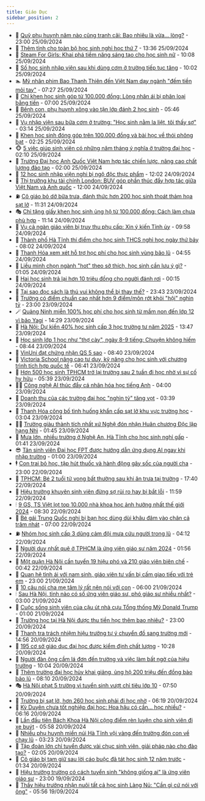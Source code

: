```yaml
---
title: Giáo Dục
sidebar_position: 2
---
```


<!-- dantri-giao-duc:START -->
- 🤡 [Quỹ phụ huynh năm nào cũng tranh cãi: Bao nhiêu là vừa… lòng?](https://dantri.com.vn/giao-duc/quy-phu-huynh-nam-nao-cung-tranh-cai-bao-nhieu-la-vua-long-20240925152359649.htm) - 23:00 25/09/2024
- 🗽 [Thêm tỉnh cho toàn bộ học sinh nghỉ học thứ 7](https://dantri.com.vn/giao-duc/them-tinh-cho-toan-bo-hoc-sinh-nghi-hoc-thu-7-20240925191339538.htm) - 13:36 25/09/2024
- 🚦 [Steam For Girls: Khai phá tiềm năng sáng tạo cho học sinh nữ](https://dantri.com.vn/giao-duc/steam-for-girls-khai-pha-tiem-nang-sang-tao-cho-hoc-sinh-nu-20240925165544568.htm) - 10:08 25/09/2024
- 🌋 [Số học sinh nhập viện sau khi dùng cơm ở trường tiếp tục tăng](https://dantri.com.vn/giao-duc/so-hoc-sinh-nhap-vien-sau-khi-dung-com-o-truong-tiep-tuc-tang-20240925164209019.htm) - 10:02 25/09/2024
- 🏊 [Mỹ nhân phim Bao Thanh Thiên đến Việt Nam dạy ngành &quot;đếm tiền mỏi tay&quot;](https://dantri.com.vn/giao-duc/my-nhan-phim-bao-thanh-thien-den-viet-nam-day-nganh-dem-tien-moi-tay-20240925120328985.htm) - 07:27 25/09/2024
- 🎃 [Chỉ khen học sinh góp từ 100.000 đồng: Lòng nhân ái bị phân loại bằng tiền](https://dantri.com.vn/giao-duc/chi-khen-hoc-sinh-gop-tu-100000-dong-long-nhan-ai-bi-phan-loai-bang-tien-20240925102441055.htm) - 07:00 25/09/2024
- 💄 [Bênh con, phụ huynh xông vào tận lớp đánh 2 học sinh](https://dantri.com.vn/giao-duc/benh-con-phu-huynh-xong-vao-tan-lop-danh-2-hoc-sinh-20240925120553570.htm) - 05:46 25/09/2024
- 🦅 [Vụ nhập viện sau bữa cơm ở trường: &quot;Học sinh nằm la liệt, tôi thấy sợ&quot;](https://dantri.com.vn/giao-duc/vu-nhap-vien-sau-bua-com-o-truong-hoc-sinh-nam-la-liet-toi-thay-so-20240925090002698.htm) - 03:14 25/09/2024
- 🚦 [Khen học sinh đóng góp trên 100.000 đồng và bài học về thói phông bạt](https://dantri.com.vn/giao-duc/khen-hoc-sinh-dong-gop-tren-100000-dong-va-bai-hoc-ve-thoi-phong-bat-20240924232336598.htm) - 02:25 25/09/2024
- 🐵 [5 việc giúp sinh viên có những năm tháng ý nghĩa ở trường đại học](https://dantri.com.vn/giao-duc/5-viec-giup-sinh-vien-co-nhung-nam-thang-y-nghia-o-truong-dai-hoc-20240923102915294.htm) - 02:10 25/09/2024
- 🐘 [Trường Đại học Anh Quốc Việt Nam hợp tác chiến lược, nâng cao chất lượng đào tạo](https://dantri.com.vn/giao-duc/truong-dai-hoc-anh-quoc-viet-nam-hop-tac-chien-luoc-nang-cao-chat-luong-dao-tao-20240924165444113.htm) - 02:00 25/09/2024
- 🦏 [12 học sinh nhập viện nghi bị ngộ độc thực phẩm](https://dantri.com.vn/giao-duc/12-hoc-sinh-nhap-vien-nghi-bi-ngo-doc-thuc-pham-20240924183135137.htm) - 12:02 24/09/2024
- 💼 [Thị trưởng khu tài chính London: BUV góp phần thúc đẩy hợp tác giữa Việt Nam và Anh quốc](https://dantri.com.vn/giao-duc/thi-truong-khu-tai-chinh-london-buv-gop-phan-thuc-day-hop-tac-giua-viet-nam-va-anh-quoc-20240924164220587.htm) - 12:00 24/09/2024
- ⛽️ [Cô giáo bỏ dở bữa trưa, đánh thức hơn 200 học sinh thoát thảm họa sạt lở](https://dantri.com.vn/giao-duc/co-giao-bo-do-bua-trua-danh-thuc-hon-200-hoc-sinh-thoat-tham-hoa-sat-lo-20240924171042851.htm) - 11:31 24/09/2024
- 🎭 [Chỉ tặng giấy khen học sinh ủng hộ từ 100.000 đồng: Cách làm chưa phù hợp](https://dantri.com.vn/giao-duc/chi-tang-giay-khen-hoc-sinh-ung-ho-tu-100000-dong-cach-lam-chua-phu-hop-20240924172111002.htm) - 11:14 24/09/2024
- 🎃 [Vụ cả ngàn giáo viên bị truy thu phụ cấp: Xin ý kiến Tỉnh ủy](https://dantri.com.vn/giao-duc/vu-ca-ngan-giao-vien-bi-truy-thu-phu-cap-xin-y-kien-tinh-uy-20240924160244802.htm) - 09:58 24/09/2024
- 🚀 [Thành phố Hà Tĩnh thí điểm cho học sinh THCS nghỉ học ngày thứ bảy](https://dantri.com.vn/giao-duc/thanh-pho-ha-tinh-thi-diem-cho-hoc-sinh-thcs-nghi-hoc-ngay-thu-bay-20240924141355079.htm) - 08:02 24/09/2024
- 👀 [Thanh Hóa xem xét hỗ trợ học phí cho học sinh vùng bão lũ](https://dantri.com.vn/giao-duc/thanh-hoa-xem-xet-ho-tro-hoc-phi-cho-hoc-sinh-vung-bao-lu-20240924094908737.htm) - 04:55 24/09/2024
- 🌝 [Liều mình chọn ngành &quot;hot&quot; theo sở thích, học sinh cần lưu ý gì?](https://dantri.com.vn/giao-duc/lieu-minh-chon-nganh-hot-theo-so-thich-hoc-sinh-can-luu-y-gi-20240923230035325.htm) - 01:05 24/09/2024
- 🤗 [Hai học sinh trả lại hơn 10 triệu đồng cho người đánh rơi](https://dantri.com.vn/giao-duc/hai-hoc-sinh-tra-lai-hon-10-trieu-dong-cho-nguoi-danh-roi-20240924023048200.htm) - 00:15 24/09/2024
- 🦄 [Tại sao đọc sách là thú vui không thể bị thay thế?](https://dantri.com.vn/giao-duc/tai-sao-doc-sach-la-thu-vui-khong-the-bi-thay-the-20240903162611221.htm) - 23:43 23/09/2024
- 🦍 [Trường có điểm chuẩn cao nhất hơn 9 điểm/môn rớt khỏi &quot;hội&quot; nghìn tỷ](https://dantri.com.vn/giao-duc/truong-co-diem-chuan-cao-nhat-hon-9-diemmon-rot-khoi-hoi-nghin-ty-20240923155702859.htm) - 23:00 23/09/2024
- 🪄 [Quảng Ninh miễn 100% học phí cho học sinh từ mầm non đến lớp 12 vì bão Yagi](https://dantri.com.vn/giao-duc/quang-ninh-mien-100-hoc-phi-cho-hoc-sinh-tu-mam-non-den-lop-12-vi-bao-yagi-20240923212557296.htm) - 14:29 23/09/2024
- 🦆 [Hà Nội: Dự kiến 40% học sinh cấp 3 học trường tư năm 2025](https://dantri.com.vn/giao-duc/ha-noi-du-kien-40-hoc-sinh-cap-3-hoc-truong-tu-nam-2025-20240923203919197.htm) - 13:47 23/09/2024
- 🚀 [Học sinh lớp 1 học như &quot;thợ cày&quot;, ngày 8-9 tiếng: Chuyện không hiếm](https://dantri.com.vn/giao-duc/hoc-sinh-lop-1-hoc-nhu-tho-cay-ngay-8-9-tieng-chuyen-khong-hiem-20240923150838984.htm) - 08:44 23/09/2024
- 🦒 [VinUni đạt chứng nhận QS 5 sao](https://dantri.com.vn/giao-duc/vinuni-dat-chung-nhan-qs-5-sao-20240923132923644.htm) - 08:40 23/09/2024
- 🤡 [Victoria School nâng cao tư duy, kỹ năng cho học sinh với chương trình tích hợp quốc tế](https://dantri.com.vn/giao-duc/victoria-school-nang-cao-tu-duy-ky-nang-cho-hoc-sinh-voi-chuong-trinh-tich-hop-quoc-te-20240923125109518.htm) - 06:41 23/09/2024
- 🤔 [Hơn 500 học sinh TPHCM trở lại trường sau 2 tuần đi học nhờ vì sự cố hy hữu](https://dantri.com.vn/giao-duc/hon-500-hoc-sinh-tphcm-tro-lai-truong-sau-2-tuan-di-hoc-nho-vi-su-co-hy-huu-20240923115133615.htm) - 05:39 23/09/2024
- 🧑‍💻 [Công nghệ AI thúc đẩy cá nhân hóa học tiếng Anh](https://dantri.com.vn/giao-duc/cong-nghe-ai-thuc-day-ca-nhan-hoa-hoc-tieng-anh-20240922204219441.htm) - 04:00 23/09/2024
- 🤡 [Doanh thu của các trường đại học &quot;nghìn tỷ&quot; tăng vọt](https://dantri.com.vn/giao-duc/doanh-thu-cua-cac-truong-dai-hoc-nghin-ty-tang-vot-20240923102801178.htm) - 03:39 23/09/2024
- 🧠 [Thanh Hóa công bố tình huống khẩn cấp sạt lở khu vực trường học](https://dantri.com.vn/giao-duc/thanh-hoa-cong-bo-tinh-huong-khan-cap-sat-lo-khu-vuc-truong-hoc-20240923094635376.htm) - 03:04 23/09/2024
- 🧑‍💻 [Trường giàu thành tích nhất xứ Nghệ đón nhận Huân chương Độc lập hạng Nhì](https://dantri.com.vn/giao-duc/truong-giau-thanh-tich-nhat-xu-nghe-don-nhan-huan-chuong-doc-lap-hang-nhi-20240923020722245.htm) - 01:45 23/09/2024
- 🧠 [Mưa lớn, nhiều trường ở Nghệ An, Hà Tĩnh cho học sinh nghỉ gấp](https://dantri.com.vn/giao-duc/mua-lon-nhieu-truong-o-nghe-an-ha-tinh-cho-hoc-sinh-nghi-gap-20240923082623776.htm) - 01:41 23/09/2024
- 😎 [Tân sinh viên Đại học FPT được hướng dẫn ứng dụng AI ngay khi nhập trường](https://dantri.com.vn/giao-duc/tan-sinh-vien-dai-hoc-fpt-duoc-huong-dan-ung-dung-ai-ngay-khi-nhap-truong-20240923073658681.htm) - 01:00 23/09/2024
- 🕴 [Con trai bỏ học, tập hút thuốc và hành động gây sốc của người cha](https://dantri.com.vn/giao-duc/con-trai-bo-hoc-tap-hut-thuoc-va-hanh-dong-gay-soc-cua-nguoi-cha-20240922115539365.htm) - 23:00 22/09/2024
- 🧠 [TPHCM: Bé 2 tuổi tử vong bất thường sau khi ăn trưa tại trường](https://dantri.com.vn/giao-duc/tphcm-be-2-tuoi-tu-vong-bat-thuong-sau-khi-an-trua-tai-truong-20240922223829466.htm) - 17:40 22/09/2024
- 🚀 [Hiệu trưởng khuyên sinh viên đừng sợ rủi ro hay bị bắt lỗi](https://dantri.com.vn/giao-duc/hieu-truong-khuyen-sinh-vien-dung-so-rui-ro-hay-bi-bat-loi-20240922185210589.htm) - 11:59 22/09/2024
- 🕯 [9 GS, TS Việt lọt top 10.000 nhà khoa học ảnh hưởng nhất thế giới 2024](https://dantri.com.vn/giao-duc/9-gs-ts-viet-lot-top-10000-nha-khoa-hoc-anh-huong-nhat-the-gioi-2024-20240922151821312.htm) - 08:30 22/09/2024
- 🧰 [Bé gái Trung Quốc nghi bị bạn học dùng dùi khâu đâm vào chân cả trăm nhát](https://dantri.com.vn/giao-duc/be-gai-trung-quoc-nghi-bi-ban-hoc-dung-dui-khau-dam-vao-chan-ca-tram-nhat-20240921114228771.htm) - 07:00 22/09/2024
- ⛽️ [Nhóm học sinh cấp 3 dũng cảm đội mưa cứu người trong lũ](https://dantri.com.vn/giao-duc/nhom-hoc-sinh-cap-3-dung-cam-doi-mua-cuu-nguoi-trong-lu-20240922095714410.htm) - 04:12 22/09/2024
- 🤖 [Người duy nhất quê ở TPHCM là ứng viên giáo sư năm 2024](https://dantri.com.vn/giao-duc/nguoi-duy-nhat-que-o-tphcm-la-ung-vien-giao-su-nam-2024-20240922074422208.htm) - 01:56 22/09/2024
- 🦍 [Một quận Hà Nội cần tuyển 19 hiệu phó và 210 giáo viên biên chế](https://dantri.com.vn/giao-duc/mot-quan-ha-noi-can-tuyen-19-hieu-pho-va-210-giao-vien-bien-che-20240922073541014.htm) - 00:42 22/09/2024
- 🐘 [Quan hệ tình ái với nam sinh, giáo viên tư vấn bị cấm giao tiếp với trẻ em](https://dantri.com.vn/giao-duc/quan-he-tinh-ai-voi-nam-sinh-giao-vien-tu-van-bi-cam-giao-tiep-voi-tre-em-20240921161945491.htm) - 23:00 21/09/2024
- 🌊 [10 câu nói cha mẹ tâm lý rất nên nói với con](https://dantri.com.vn/giao-duc/10-cau-noi-cha-me-tam-ly-rat-nen-noi-voi-con-20240921100623776.htm) - 06:00 21/09/2024
- 🕯 [Sau Hà Nội, tỉnh nào có số ứng viên giáo sư, phó giáo sư nhiều nhất?](https://dantri.com.vn/giao-duc/sau-ha-noi-tinh-nao-co-so-ung-vien-giao-su-pho-giao-su-nhieu-nhat-20240921084834782.htm) - 03:00 21/09/2024
- 🐎 [Cuộc sống sinh viên của cậu út nhà cựu Tổng thống Mỹ Donald Trump](https://dantri.com.vn/giao-duc/cuoc-song-sinh-vien-cua-cau-ut-nha-cuu-tong-thong-my-donald-trump-20240920162357994.htm) - 01:00 21/09/2024
- 🐻 [Trường học tại Hà Nội được thu tiền học thêm bao nhiêu?](https://dantri.com.vn/giao-duc/truong-hoc-tai-ha-noi-duoc-thu-tien-hoc-them-bao-nhieu-20240920145010764.htm) - 23:00 20/09/2024
- 🐎 [Thanh tra trách nhiệm hiệu trưởng tự ý chuyển đồ sang trường mới](https://dantri.com.vn/giao-duc/thanh-tra-trach-nhiem-hieu-truong-tu-y-chuyen-do-sang-truong-moi-20240920212658819.htm) - 14:56 20/09/2024
- 🫣 [195 cơ sở giáo dục đại học được kiểm định chất lượng](https://dantri.com.vn/giao-duc/195-co-so-giao-duc-dai-hoc-duoc-kiem-dinh-chat-luong-20240920142617722.htm) - 10:28 20/09/2024
- 🤭 [Người đàn ông cầm lá đơn đến trường và việc làm bất ngờ của hiệu trưởng](https://dantri.com.vn/giao-duc/nguoi-dan-ong-cam-la-don-den-truong-va-viec-lam-bat-ngo-cua-hieu-truong-20240920164820131.htm) - 10:04 20/09/2024
- 🥳 [Thêm trường đại học hủy khai giảng, ủng hộ 200 triệu đến đồng bào bão lũ](https://dantri.com.vn/giao-duc/them-truong-dai-hoc-huy-khai-giang-ung-ho-200-trieu-den-dong-bao-bao-lu-20240920150329048.htm) - 08:10 20/09/2024
- 🎭 [Hà Nội phạt 5 trường vì tuyển sinh vượt chỉ tiêu lớp 10](https://dantri.com.vn/giao-duc/ha-noi-phat-5-truong-vi-tuyen-sinh-vuot-chi-tieu-lop-10-20240920140917302.htm) - 07:50 20/09/2024
- 🥸 [Trường bị sạt lở, hơn 260 học sinh phải đi học nhờ](https://dantri.com.vn/giao-duc/truong-bi-sat-lo-hon-260-hoc-sinh-phai-di-hoc-nho-20240920114621229.htm) - 06:19 20/09/2024
- 🦣 [Kỳ Duyên chưa tốt nghiệp đại học: Hoa hậu có cần... học nhiều?](https://dantri.com.vn/giao-duc/ky-duyen-chua-tot-nghiep-dai-hoc-hoa-hau-co-can-hoc-nhieu-20240920101825358.htm) - 06:16 20/09/2024
- 🤔 [Lần đầu tiên Bách Khoa Hà Nội cộng điểm rèn luyện cho sinh viên đi xe buýt](https://dantri.com.vn/giao-duc/lan-dau-tien-bach-khoa-ha-noi-cong-diem-ren-luyen-cho-sinh-vien-di-xe-buyt-20240920114704430.htm) - 05:58 20/09/2024
- 🦣 [Nhiều phụ huynh miền núi Hà Tĩnh vội vàng đến trường đón con về chạy lũ](https://dantri.com.vn/giao-duc/nhieu-phu-huynh-mien-nui-ha-tinh-voi-vang-den-truong-don-con-ve-chay-lu-20240920100742557.htm) - 03:23 20/09/2024
- 🐲 [Tập đoàn lớn chỉ tuyển được vài chục sinh viên, giải pháp nào cho đào tạo?](https://dantri.com.vn/giao-duc/tap-doan-lon-chi-tuyen-duoc-vai-chuc-sinh-vien-giai-phap-nao-cho-dao-tao-20240920085139363.htm) - 02:05 20/09/2024
- 🔭 [Cô giáo bị tạm giữ sau lời cáo buộc đã tát học sinh 12 năm trước](https://dantri.com.vn/giao-duc/co-giao-bi-tam-giu-sau-loi-cao-buoc-da-tat-hoc-sinh-12-nam-truoc-20240917111039995.htm) - 01:34 20/09/2024
- 🥷 [Hiệu trưởng trường có cách tuyển sinh &quot;không giống ai&quot; là ứng viên giáo sư](https://dantri.com.vn/giao-duc/hieu-truong-truong-co-cach-tuyen-sinh-khong-giong-ai-la-ung-vien-giao-su-20240919140326725.htm) - 23:00 19/09/2024
- 🎊 [Thầy hiệu trưởng nhận nuôi tất cả học sinh Làng Nủ: &quot;Cần gì cứ nói với ông&quot;](https://dantri.com.vn/giao-duc/thay-hieu-truong-nhan-nuoi-tat-ca-hoc-sinh-lang-nu-can-gi-cu-noi-voi-ong-20240919124554890.htm) - 05:56 19/09/2024<!-- dantri-giao-duc:END -->

